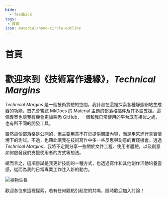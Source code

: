 ```yaml
---
hide:
  - feedback
tags:
 - 首頁
icon: material/home-circle-outline
---
```


# 首頁

# **歡迎來到《技術寫作邊緣》，*Technical Margins***

*Technical Margins* 是一個技術實驗的空間，我計畫在這裡探索各種靜態網站生成器的功能，首先會嘗試 MkDocs 的 Material 主題的部落格插件及其多語支援。這個專案也讓我有機會更加熟悉 GitHub，一個和我日常使用的平台既有相似之處，也有所不同的開發工具。

雖然這個部落格是公開的，但主要用意不在於提供閱讀內容，而是用來進行真實情境下的測試。不過，也藉此讓我在技術寫作中多一些反思與創意的實踐機會。透過 *Technical Margins*，我將不定期分享一些關於文件工程、使用者體驗，以及創意如何啟發我們支援使用者的方式等想法。

總而言之，這項嘗試是我更新技能的一種方式，也透過寫作和其他創作活動培養靈感，從而為我的日常專業工作注入新的動力。

![植物生長](https://images-wixmp-ed30a86b8c4ca887773594c2.wixmp.com/f/09c917d0-f5ca-4b29-a706-5e3ed5489e13/digqx4w-0257921f-3c52-4d33-a377-ef0f8f222901.jpg/v1/fill/w_900,h_783,q_75,strp/pots_doodles_by_li__lon_digqx4w-fullview.jpg?token=eyJ0eXAiOiJKV1QiLCJhbGciOiJIUzI1NiJ9.eyJzdWIiOiJ1cm46YXBwOjdlMGQxODg5ODIyNjQzNzNhNWYwZDQxNWVhMGQyNmUwIiwiaXNzIjoidXJuOmFwcDo3ZTBkMTg4OTgyMjY0MzczYTVmMGQ0MTVlYTBkMjZlMCIsIm9iaiI6W1t7ImhlaWdodCI6Ijw9NzgzIiwicGF0aCI6IlwvZlwvMDljOTE3ZDAtZjVjYS00YjI5LWE3MDYtNWUzZWQ1NDg5ZTEzXC9kaWdxeDR3LTAyNTc5MjFmLTNjNTItNGQzMy1hMzc3LWVmMGY4ZjIyMjkwMS5qcGciLCJ3aWR0aCI6Ijw9OTAwIn1dXSwiYXVkIjpbInVybjpzZXJ2aWNlOmltYWdlLm9wZXJhdGlvbnMiXX0.Rlra3xNqZUcDyPkpf2geNTZuBRor2-7Flrdj9pCT0gk)

歡迎各位來這裡探索，若有任何觀點引起您的共鳴，隨時歡迎加入討論！
